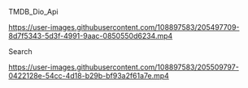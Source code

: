TMDB_Dio_Api


https://user-images.githubusercontent.com/108897583/205497709-8d7f5343-5d3f-4991-9aac-0850550d6234.mp4

Search

https://user-images.githubusercontent.com/108897583/205509797-0422128e-54cc-4d18-b29b-bf93a2f61a7e.mp4


